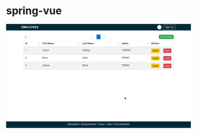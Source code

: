 # spring-vue

![Alt text](https://github.com/AndreiDjinni/spring-vue/blob/master/screenshot.png "Optional title")